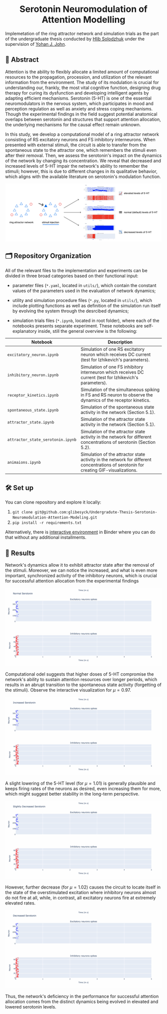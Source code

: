 <h1 style="text-align: center;"> Serotonin Neuromodulation of Attention Modelling </h1>

Implemetation of the ring attractor network and simulation trials as the part of the undergraduate thesis conducted by [Hlib Solodzhuk](https://www.linkedin.com/in/hlib-solodzhuk-508022210/) under the supervision of [Yohan J. John](https://yohanjohn.com/about/).

## 🧪 Abstract

Attention is the ability to flexibly allocate a limited amount of computational resources to the propagation, procession, and utilization of the relevant information from the environment. The study of its modulation is crucial for understanding our, frankly, the most vital cognitive function, designing drug therapy for curing its dysfunction and developing intelligent agents by adapting efficient mechanisms. Serotonin (5-HT) is one of the essential neuromodulators in the nervous system, which participates in mood and perception regulation as well as anxiety and stress coping mechanisms. Though the experimental findings in the field suggest potential anatomical overlaps between serotonin and structures that support attention allocation, the underlying mechanisms for the causal effect remain unknown.

In this study, we develop a computational model of a ring attractor network consisting of RS excitatory neurons and FS inhibitory interneurons. When presented with external stimuli, the circuit is able to transfer from the spontaneous state to the attractor one, which remembers the stimuli even after their removal. Then, we assess the serotonin's impact on the dynamics of the network by changing its concentration. We reveal that decreased and increased levels of 5-HT impair the network's ability to remember the stimuli; however, this is due to different changes in its qualitative behavior, which aligns with the available literature on serotonin's modulation function.

![Illustrative diagram which describes experiment design as well as outlines main qualitative features of the network's behavior for distinct serotonin concentrations.](images/serotonin-impact.png)

## 🗂️ Repository Organization

All of the relevant files to the implementation and experiments can be divided in three broad categories based on their functional input:

- parameter files (`*.yaml`, located in `utils/`), which contain the constant values of the parameters used in the evaluation of network dynamics;

- utility and simulation procedure files (`*.py`, located in `utils/`), which include plotting functions as well as definition of the simulation run itself by evolving the system through the desrcibed dynamics;

- simulation trials files (`*.ipynb`, located in root folder), where each of the notebooks presents separate experiment. These notebooks are self-explanatory inside, still the general overview is the following:

| Notebook                          | Description                                                                                                                          |
| --------------------------------- | ------------------------------------------------------------------------------------------------------------------------------------ |
| `excitatory_neuron.ipynb`         | Simulation of one RS excitatory neuron which receives DC current (test for Izhikevich's parameters).                                 |
| `inhibitory_neuron.ipynb`         | Simulation of one FS inhibitory interneuron which receives DC current (test for Izhikevich's parameters).                            |
| `receptor_kinetics.ipynb`         | Simulation of the simultaneous spiking in FS and RS neuron to observe the dynamics of the receptor kinetics.                         |
| `spontaneous_state.ipynb`         | Simulation of the spontaneous state activity in the network (Section 5.1).                                                           |
| `attractor_state.ipynb`           | Simulation of the attractor state activity in the network (Section 5.1).                                                             |
| `attractor_state_serotonin.ipynb` | Simulation of the attractor state activity in the network for different concentrations of serotonin (Section 5.2).                   |
| `animaions.ipynb`                 | Simulation of the attractor state activity in the network for different concentrations of serotonin for creating GIF-visualizations. |

## 🛠️ Set up

You can clone repository and explore it locally:

1. `git clone git@github.com:glibesyck/Undergradute-Thesis-Serotonin-Neuromodulation-Attention-Modeling.git`
2. `pip install -r requirements.txt`

Alternatively, there is [interactive environment](https://mybinder.org/v2/gh/glibesyck/Undergradute-Thesis-Serotonin-Neuromodulation-Attention-Modeling/HEAD) in Binder where you can do that without any additional installments.

## 🎯 Results

Network's dynamics allow it to exhibit attractor state after the removal of the stimuli. Moreover, we can notice the increased, and what is even more important, synchronized activity of the inhibitory neurons, which is crucial for successful attention allocation from the experimental findings

![](images/normal_serotonin.gif)

Computational odel suggests that higher doses of 5-HT compromise the network's ability to sustain attention resources over longer periods, which results in an abrupt transition to the spontaneous state activity (forgetting of the stimuli). Observe the interactive visualization for $\mu = 0.97$.

![](images/increased_serotonin.gif)

A slight lowering of the 5-HT level (for $\mu = 1.01$) is generally plausible and keeps firing rates of the neurons as desired, even increasing them for more, which might suggest better stability in the long-term perspective.

![](images/slightly_decreased_serotonin.gif)

However, further decrease (for $\mu = 1.02$) causes the circuit to locate itself in the state of the overstimulated excitation where inhibitory neurons almost do not fire at all, while, in contrast, all excitatory neurons fire at extremely elevated rates.

![](images/decreased_serotonin.gif)

Thus, the network's deficiency in the performance for successful attention allocation comes from the distinct dynamics being evolved in elevated and lowered serotonin levels.
